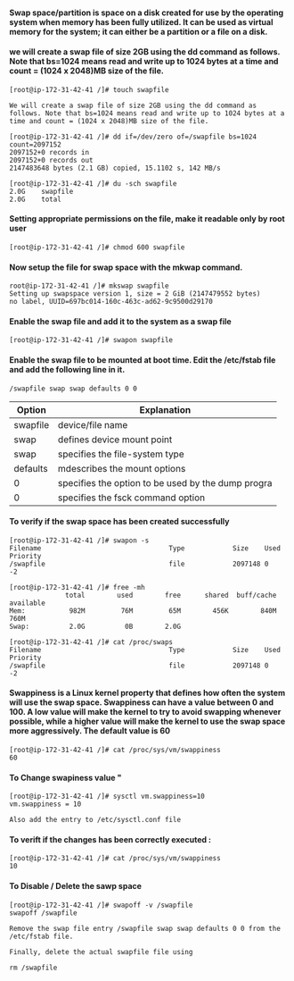 #### Swap space/partition is space on a disk created for use by the operating system when memory has been fully utilized. It can be used as virtual memory for the system; it can either be a partition or a file on a disk.

#### we will create a swap file of size 2GB using the dd command as follows. Note that bs=1024 means read and write up to 1024 bytes at a time and count = (1024 x 2048)MB size of the file.

```
[root@ip-172-31-42-41 /]# touch swapfile

We will create a swap file of size 2GB using the dd command as follows. Note that bs=1024 means read and write up to 1024 bytes at a time and count = (1024 x 2048)MB size of the file.

[root@ip-172-31-42-41 /]# dd if=/dev/zero of=/swapfile bs=1024 count=2097152
2097152+0 records in
2097152+0 records out
2147483648 bytes (2.1 GB) copied, 15.1102 s, 142 MB/s

[root@ip-172-31-42-41 /]# du -sch swapfile
2.0G    swapfile
2.0G    total
```

#### Setting appropriate permissions on the file, make it readable only by root user 

```
[root@ip-172-31-42-41 /]# chmod 600 swapfile
```
#### Now setup the file for swap space with the mkwap command.

```
root@ip-172-31-42-41 /]# mkswap swapfile
Setting up swapspace version 1, size = 2 GiB (2147479552 bytes)
no label, UUID=697bc014-160c-463c-ad62-9c9500d29170
```
#### Enable the swap file and add it to the system as a swap file

```
[root@ip-172-31-42-41 /]# swapon swapfile
```
#### Enable the swap file to be mounted at boot time. Edit the /etc/fstab file and add the following line in it.

```
/swapfile swap swap defaults 0 0
```

|Option| Explanation|
|------|------------|
|swapfile| device/file name|
|swap | defines device mount point|
|swap| specifies the file-system type|
|defaults | mdescribes the mount options|
| 0| specifies the option to be used by the dump progra|
|0| specifies the fsck command option|

#### To verify if the swap space has been created successfully
```
[root@ip-172-31-42-41 /]# swapon -s
Filename                                Type            Size    Used    Priority
/swapfile                               file            2097148 0       -2

[root@ip-172-31-42-41 /]# free -mh
              total        used        free      shared  buff/cache   available
Mem:           982M         76M         65M        456K        840M        760M
Swap:          2.0G          0B        2.0G

[root@ip-172-31-42-41 /]# cat /proc/swaps 
Filename                                Type            Size    Used    Priority
/swapfile                               file            2097148 0       -2
```
#### Swappiness is a Linux kernel property that defines how often the system will use the swap space. Swappiness can have a value between 0 and 100. A low value will make the kernel to try to avoid swapping whenever possible, while a higher value will make the kernel to use the swap space more aggressively. The default value is 60

```
[root@ip-172-31-42-41 /]# cat /proc/sys/vm/swappiness 
60
```
#### To Change swapiness value "

```
[root@ip-172-31-42-41 /]# sysctl vm.swappiness=10
vm.swappiness = 10

Also add the entry to /etc/sysctl.conf file
```

#### To verift if the changes has been correctly executed :

```
[root@ip-172-31-42-41 /]# cat /proc/sys/vm/swappiness 
10
```

#### To Disable / Delete the sawp space 

```
[root@ip-172-31-42-41 /]# swapoff -v /swapfile
swapoff /swapfile

Remove the swap file entry /swapfile swap swap defaults 0 0 from the /etc/fstab file.

Finally, delete the actual swapfile file using 

rm /swapfile
```




